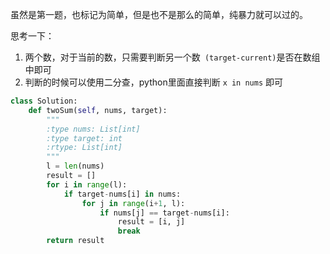 虽然是第一题，也标记为简单，但是也不是那么的简单，纯暴力就可以过的。

思考一下：
1. 两个数，对于当前的数，只需要判断另一个数``` (target-current)```是否在数组中即可
2. 判断的时候可以使用二分查，python里面直接判断 ``` x in nums ``` 即可
```python
class Solution:
    def twoSum(self, nums, target):
        """
        :type nums: List[int]
        :type target: int
        :rtype: List[int]
        """
        l = len(nums)
        result = []
        for i in range(l):
            if target-nums[i] in nums:
                for j in range(i+1, l):
                    if nums[j] == target-nums[i]:
                        result = [i, j]
                        break
        return result
```
